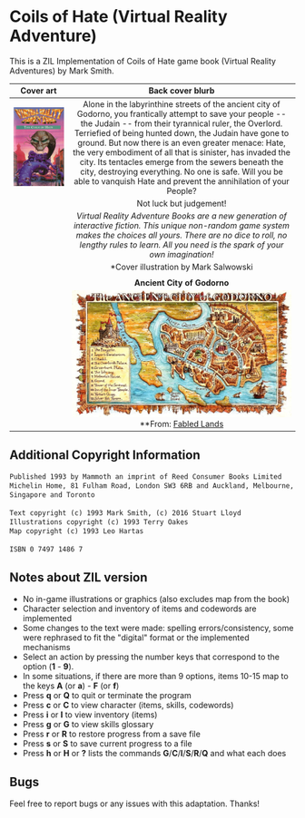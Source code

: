 # Coils of Hate (Virtual Reality Adventure)

This is a ZIL Implementation of Coils of Hate game book (Virtual Reality Adventures) by Mark Smith.

| **Cover art** | **Back cover blurb**|
|:-:|:-:|
|![Cover Art](/images/coils-of-hate.jpg)|Alone in the labyrinthine streets of the ancient city of Godorno, you frantically attempt to save your people -- the Judain -- from their tyrannical ruler, the Overlord. Terriefied of being hunted down, the Judain have gone to ground. But now there is an even greater menace: Hate, the very embodiment of all that is sinister, has invaded the city. Its tentacles emerge from the sewers beneath the city, destroying everything. No one is safe. Will you be able to vanquish Hate and prevent the annihilation of your People?|
| |Not luck but judgement!|
| |*Virtual Reality Adventure Books are a new generation of interactive fiction. This unique non-random game system makes the choices all yours. There are no dice to roll, no lengthy rules to learn. All you need is the spark of your own imagination!*|
| |*Cover illustration by Mark Salwowski|
| | |
| |**Ancient City of Godorno**|
| |![Map](/images/ancient-city-of-godorno.jpg)<br>**From: [Fabled Lands](http://fabledlands.blogspot.com/2014/03/sermons-in-stones.html)|

## Additional Copyright Information 

```
Published 1993 by Mammoth an imprint of Reed Consumer Books Limited
Michelin Home, 81 Fulham Road, London SW3 6RB and Auckland, Melbourne, Singapore and Toronto

Text copyright (c) 1993 Mark Smith, (c) 2016 Stuart Lloyd
Illustrations copyright (c) 1993 Terry Oakes
Map copyright (c) 1993 Leo Hartas

ISBN 0 7497 1486 7
```

## Notes about ZIL version

- No in-game illustrations or graphics (also excludes map from the book)
- Character selection and inventory of items and codewords are implemented
- Some changes to the text were made: spelling errors/consistency, some were rephrased to fit the "digital" format or the implemented mechanisms 
- Select an action by pressing the number keys that correspond to the option (**1** - **9**).
- In some situations, if there are more than 9 options, items 10-15 map to the keys **A** (or **a**) - **F** (or **f**)
- Press **q** or **Q** to quit or terminate the program
- Press **c** or **C** to view character (items, skills, codewords)
- Press **i** or **I** to view inventory (items)
- Press **g** or **G** to view skills glossary
- Press **r** or **R** to restore progress from a save file
- Press **s** or **S** to save current progress to a file
- Press **h** or **H** or **?** lists the commands **G**/**C**/**I**/**S**/**R**/**Q** and what each does 

## Bugs

Feel free to report bugs or any issues with this adaptation. Thanks!

